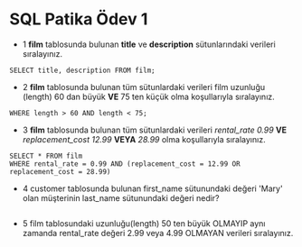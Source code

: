 # SQL Patika Ödev 1
- 1 **film** tablosunda bulunan **title** ve **description** sütunlarındaki verileri sıralayınız.
```
SELECT title, description FROM film;
```
- 2 **film** tablosunda bulunan tüm sütunlardaki verileri film uzunluğu (length) 60 dan büyük **VE** 75 ten küçük olma koşullarıyla sıralayınız.
```
WHERE length > 60 AND length < 75;
```
- 3 **film** tablosunda bulunan tüm sütunlardaki verileri *rental_rate 0.99* **VE** *replacement_cost 12.99* **VEYA** *28.99* olma koşullarıyla sıralayınız.
```
SELECT * FROM film
WHERE rental_rate = 0.99 AND (replacement_cost = 12.99 OR replacement_cost = 28.99) 
```
- 4 customer tablosunda bulunan first_name sütunundaki değeri 'Mary' olan müşterinin last_name sütunundaki değeri nedir?
```

```
- 5 film tablosundaki uzunluğu(length) 50 ten büyük OLMAYIP aynı zamanda rental_rate değeri 2.99 veya 4.99 OLMAYAN verileri sıralayınız.
```

```